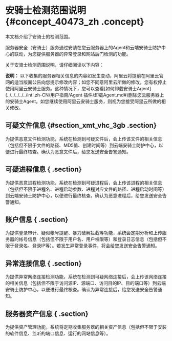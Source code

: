 # 安骑士检测范围说明 {#concept_40473_zh .concept}

本文档介绍了安骑士的检测范围。

服务器安全（安骑士）服务通过安装在您云服务器上的Agent和云端安骑士防护中心的联动，为您提供服务器的异常登录和网站后门检测的功能。

关于安骑士检测范围说明，请仔细阅读以下内容：

**说明：** 以下收集的服务器相关信息的内容如发生变动，阿里云将提前在阿里云官网的适当版面公告向您提示修改内容；如您不同意阿里云所做的修改，您有权停止使用阿里云安骑士服务。这种情况下，您可以查看[如何卸载安骑士Agent](../../../../../intl.zh-CN/用户指南/Agent 插件/卸载Agent.md#)删除您云服务器上的安骑士Agent。如您继续使用阿里云安骑士服务，则视为您接受阿里云所做的相关修改。

## 可疑文件信息 {#section_xmt_vhc_3gb .section}

为提供恶意文件检测功能，系统在检测到可疑文件后，会上传该文件的相关信息（包括但不限于文件的路径、MD5值、创建时间等）到云端安骑士防护中心，以便进行最终核查。确认为恶意文件后，给您发送安全告警通知。

## 可疑进程信息 { .section}

为提供恶意进程检测功能，系统在检测到可疑进程后，会上传该进程的相关信息（包括但不限于进程名、进程启动参数、进程对应文件的路径、进程启动时间等）到云端安骑士防护中心，以便进行最终核查。确认为恶意进程后，给您发送安全告警通知。

## 账户信息 { .section}

为提供登录审计、疑似帐号提醒、暴力破解拦截等功能，系统会定期分析和上传服务器的帐号信息（包括但不限于用户名、用户权限等）和登录日志信息（包括但不限于登录名、登录IP等）。若发生异常登录事件，将会给您发送安全告警通知。

## 异常连接信息 { .section}

为提供异常网络连接检测功能，系统在检测到可疑网络连接后，会上传该网络连接的相关信息（包括但不限于访问源IP、源端口、访问目的IP、目的端口等）到云端安骑士防护中心，以便进行最终核查。确认为异常连接后，给您发送安全告警通知。

## 服务器资产信息 { .section}

为提供资产管理功能，系统将定期收集服务器的相关资产信息（包括但不限于安装的软件信息、监听的端口信息、运行的网站信息等）。

